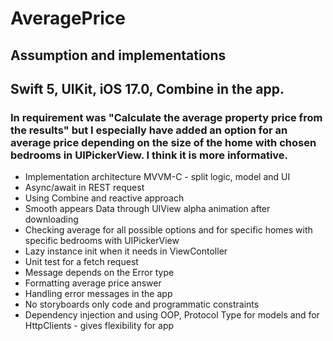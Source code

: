 # AveragePrice

## Assumption and implementations

## Swift 5, UIKit, iOS 17.0, Combine in the app.

### In requirement was "Calculate the average property price from the results" but I especially have added an option for an average price depending on the size of the home with chosen bedrooms in UIPickerView. I think it is more informative.

- Implementation architecture MVVM-C - split logic, model and UI
- Async/await in REST request
- Using Combine and reactive approach
- Smooth appears Data through UIView alpha animation after downloading
- Checking average for all possible options and for specific homes with specific bedrooms with UIPickerView
- Lazy instance init when it needs in ViewContoller
- Unit test for a fetch request
- Message depends on the Error type
- Formatting average price answer
- Handling error messages in the app
- No storyboards only code and programmatic constraints
- Dependency injection and using OOP,  Protocol Type for models and for HttpClients - gives flexibility for app
